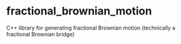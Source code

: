 # fractional_brownian_motion
C++ library for generating fractional Brownian motion (technically a fractional Brownian bridge)
